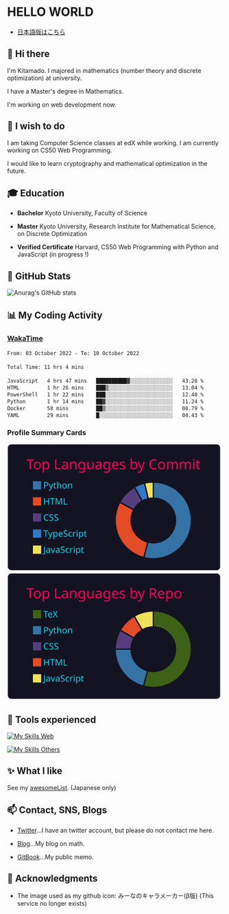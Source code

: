 # HELLO WORLD

* [日本語版はこちら](./README.ja.md)

## 👋 Hi there

I'm Kitamado. I majored in mathematics (number theory and discrete optimization) at university.

I have a Master's degree in Mathematics.

I'm working on web development now.

## 🌱 I wish to do

I am taking Computer Science classes at edX while working. I am currently working on CS50 Web Programming.

I would like to learn cryptography and mathematical optimization in the future.

## 🎓 Education

* **Bachelor** Kyoto University, Faculty of Science

* **Master** Kyoto University, Research Institute for Mathematical Science, on Discrete Optimization

* **Verified Certificate** Harvard, CS50 Web Programming with Python and JavaScript (in progress !)

## 🔭 GitHub Stats

![Anurag's GitHub stats](https://github-readme-stats.vercel.app/api?username=Seasawher&count_private=true&theme=github_dark&show_icons=true)

## :bar_chart: My Coding Activity

### [WakaTime](https://wakatime.com/)

<!--START_SECTION:waka-->

```text
From: 03 October 2022 - To: 10 October 2022

Total Time: 11 hrs 4 mins

JavaScript   4 hrs 47 mins   ██████████▓░░░░░░░░░░░░░░   43.28 %
HTML         1 hr 26 mins    ███▒░░░░░░░░░░░░░░░░░░░░░   13.04 %
PowerShell   1 hr 22 mins    ███░░░░░░░░░░░░░░░░░░░░░░   12.40 %
Python       1 hr 14 mins    ██▓░░░░░░░░░░░░░░░░░░░░░░   11.24 %
Docker       58 mins         ██▒░░░░░░░░░░░░░░░░░░░░░░   08.79 %
YAML         29 mins         █░░░░░░░░░░░░░░░░░░░░░░░░   04.43 %
```

<!--END_SECTION:waka-->

### Profile Summary Cards

[![profile summary card, most commit language](profile-summary-card-output/2077/2-most-commit-language.svg)](https://github.com/vn7n24fzkq/github-profile-summary-cards) [![profile summary card, repos per language](profile-summary-card-output/2077/1-repos-per-language.svg)](https://github.com/vn7n24fzkq/github-profile-summary-cards)

## 🧰 Tools experienced

[![My Skills Web](https://skillicons.dev/icons?i=bootstrap,jquery,laravel,django&theme=dark)](https://skillicons.dev)

[![My Skills Others](https://skillicons.dev/icons?i=mysql,sqlite,git,docker,vscode&theme=dark)](https://skillicons.dev)

## :sparkles: What I like

See my [awesomeList](./awesomeList.md). (Japanese only)

## 📫 Contact, SNS, Blogs

* [Twitter](https://twitter.com/seasawher)...I have an twitter account, but please do not contact me here.

* [Blog](https://seasawher.hatenablog.com/)...My blog on math.

* [GitBook](https://kitamado.gitbook.io/diary/)...My public memo.

## :bow: Acknowledgments

* The image used as my github icon: みーなのキャラメーカー(β版) (This service no longer exists)
